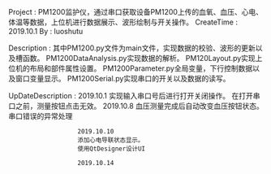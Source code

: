 
Project              : PM1200监护仪，通过串口获取设备PM1200上传的血氧、血压、心电、体温等数据，上位机进行数据展示、波形绘制与开关操作。
CreateTime           : 2019.10.1
By                   : luoshutu

Description          :
                       其中PM1200.py文件为main文件，实现数据的校验、波形的更新以及槽函数。
                       PM1200DataAnalysis.py实现数据的解析。
                       PM120Layout.py实现上位机的布局和部件属性设置。
                       PM1200Parameter.py全局变量，下行控制数据以及窗口变量显示。
                       PM1200Serial.py实现串口的开关以及数据的读写。

UpDateDescription    :
                       2019.10.1
                       实现输入串口号后进行打开关闭操作。
                       在打开串口之前，测量按钮点击无效。
                       2019.10.8
                       血压测量完成后自动改变血压按钮状态。
                       串口错误的异常处理

                       2019.10.10
                       添加心电导联状态显示。
                       使用QtDesigner设计UI

                       2019.10.14
                       

